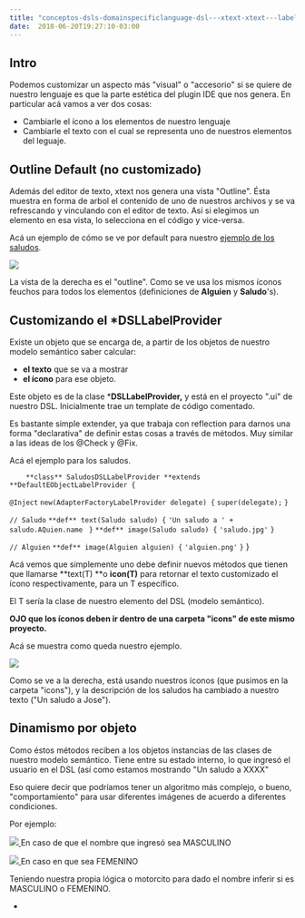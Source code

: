 ```yaml
---
title: "conceptos-dsls-domainspecificlanguage-dsl---xtext-xtext---labelprovider---iconos-y-textos"
date:  2018-06-20T19:27:10-03:00
---
```



## []()Intro

Podemos customizar un aspecto más "visual" o "accesorio" si se quiere de nuestro lenguaje es que la parte estética del plugin IDE que nos genera.
En particular acá vamos a ver dos cosas:

* Cambiarle el ícono a los elementos de nuestro lenguaje
* Cambiarle el texto con el cual se representa uno de nuestros elementos del leguaje.

## []()Outline Default (no customizado)

Además del editor de texto, xtext nos genera una vista "Outline".
Ésta muestra en forma de arbol el contenido de uno de nuestros archivos y se va refrescando y vinculando con el editor de texto. Así si elegimos un elemento en esa vista, lo selecciona en el código y vice-versa.


Acá un ejemplo de cómo se ve por default para nuestro [ejemplo de los saludos](conceptos-dsls-domainspecificlanguage-dsl---xtext-dsl-en-xtext---saludos).



[![](https://sites.google.com/site/programacionhm/_/rsrc/1402594572730/conceptos/dsls/domainspecificlanguage/dsl---xtext/xtext---labelprovider---iconos-y-textos/saludos-outline-default.png)
](conceptos-dsls-domainspecificlanguage-dsl---xtext-xtext---labelprovider---iconos-y-textos-saludos-outline-default-png?attredirects=0)

La vista de la derecha es el "outline". 
Como se ve usa los mismos íconos feuchos para todos los elementos (definiciones de **Alguien** y **Saludo**'s).


## []()Customizando el *DSLLabelProvider

Existe un objeto que se encarga de, a partir de los objetos de nuestro modelo semántico saber calcular:

* **el texto** que se va a mostrar
* **el ícono** para ese objeto.

Este objeto es de la clase ***DSLLabelProvider,** y está en el proyecto ".ui" de nuestro DSL.
Inicialmente trae un template de código comentado.


Es bastante simple extender, ya que trabaja con reflection para darnos una forma "declarativa" de definir estas cosas a través de métodos.
Muy similar a las ideas de los @Check y @Fix.


Acá el ejemplo para los saludos.





        **class** SaludosDSLLabelProvider **extends **DefaultEObjectLabelProvider {


 `@Inject`
 `new(AdapterFactoryLabelProvider delegate) {`
 `super(delegate);`
 `}`
 
 `// Saludo`
 `**def** text(Saludo saludo) {`
 `'Un saludo a ' + saludo.AQuien.name `
 `}`
 `**def** image(Saludo saludo) {`
 `'saludo.jpg'`
 `}`
 
 `// Alguien`
 `**def** image(Alguien alguien) {`
 `'alguien.png'`
 `}`
        }


Acá vemos que simplemente uno debe definir nuevos métodos que tienen que llamarse **text(T) **o **icon(T)** para retornar el texto customizado el ícono respectivamente, para un T específico.


El T sería la clase de nuestro elemento del DSL (modelo semántico).


**OJO que los íconos deben ir dentro de una carpeta "icons" de este mismo proyecto.**



Acá se muestra como queda nuestro ejemplo.



[![](https://sites.google.com/site/programacionhm/_/rsrc/1402595236991/conceptos/dsls/domainspecificlanguage/dsl---xtext/xtext---labelprovider---iconos-y-textos/saludos-outline-custom.png)
](conceptos-dsls-domainspecificlanguage-dsl---xtext-xtext---labelprovider---iconos-y-textos-saludos-outline-custom-png?attredirects=0)

Como se ve a la derecha, está usando nuestros íconos (que pusimos en la carpeta "icons"), y la descripción de los saludos ha cambiado a nuestro texto ("Un saludo a Jose").


## []()Dinamismo por objeto

Como éstos métodos reciben a los objetos instancias de las clases de nuestro modelo semántico. Tiene entre su estado interno, lo que ingresó el usuario en el DSL (así como estamos mostrando "Un saludo a XXXX"


Eso quiere decir que podríamos tener un algoritmo más complejo, o bueno, "comportamiento" para usar diferentes imágenes de acuerdo a diferentes condiciones.


Por ejemplo:


[![](https://sites.google.com/site/programacionhm/_/rsrc/1402595541851/conceptos/dsls/domainspecificlanguage/dsl---xtext/xtext---labelprovider---iconos-y-textos/male-icon.jpg)
](conceptos-dsls-domainspecificlanguage-dsl---xtext-xtext---labelprovider---iconos-y-textos-male-icon-jpg?attredirects=0)  En caso de que el nombre que ingresó sea MASCULINO

[![](https://sites.google.com/site/programacionhm/_/rsrc/1402595575489/conceptos/dsls/domainspecificlanguage/dsl---xtext/xtext---labelprovider---iconos-y-textos/female-icon.jpg)
](conceptos-dsls-domainspecificlanguage-dsl---xtext-xtext---labelprovider---iconos-y-textos-female-icon-jpg?attredirects=0) En caso en que sea FEMENINO


Teniendo nuestra propia lógica o motorcito para dado el nombre inferir si es MASCULINO o FEMENINO.

*